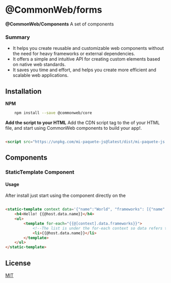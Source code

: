 # @CommonWeb/forms

**@CommonWeb/Components** A set of components

### Summary

* It helps you create reusable and customizable web components without the need for heavy frameworks or external
  dependencies.
* It offers a simple and intuitive API for creating custom elements based on native web standards.
* It saves you time and effort, and helps you create more efficient and scalable web applications.

## Installation

**NPM**

```bash 
    npm install --save @commonweb/core
```

**Add the script to your HTML**
Add the CDN script tag to the <head> of your HTML file, and start using CommonWeb components to build your app!.

```html

<script src="https://unpkg.com/mi-paquete-js@latest/dist/mi-paquete-js.min.js"></script>
```

## Components

### StaticTemplate Component

#### Usage

After install just start using the component directly on the 

```html

<static-template context data='{"name":"World", "frameworks": [{"name":"React"},{"name":"Angular"}] }'>
    <h4>Hello! {{@host.data.name}}</h4>
    <ul>
        <template for-each="{{@[context].data.frameworks}}">
            <!--The list is under the for-each context so data refers to the item on the iteration-->
            <li>{{@host.data.name}}</li>
        </template>
    </ul>
</static-template>
``````

## License

[MIT](https://choosealicense.com/licenses/mit/)
